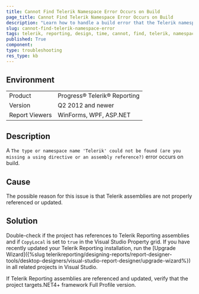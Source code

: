 ```yaml
---
title: Cannot Find Telerik Namespace Error Occurs on Build
page_title: Cannot Find Telerik Namespace Error Occurs on Build
description: "Learn how to handle a build error that the Telerik namespace cannot be found when working with Telerik Reporting."
slug: cannot-find-telerik-namespace-error
tags: telerik, reporting, design, time, cannot, find, telerik, namespace, error, occurs, on, build
published: True
component:
type: troubleshooting
res_type: kb
---
```


## Environment

<table>
	<tbody>
		<tr>
			<td>Product</td>
			<td>Progress® Telerik® Reporting</td>
		</tr>
		<tr>
			<td>Version</td>
			<td>Q2 2012 and newer</td>
		</tr>
	        <tr>
			<td>Report Viewers</td>
			<td>WinForms, WPF, ASP.NET</td>
		</tr>
	</tbody>
</table>

## Description

A `The type or namespace name 'Telerik' could not be found (are you missing a using directive or an assembly reference?)` error occurs on build.

## Cause

The possible reason for this issue is that Telerik assemblies are not properly referenced or updated.

## Solution  

Double-check if the project has references to Telerik Reporting assemblies and if `CopyLocal` is set to `true` in the Visual Studio Property grid. If you have recently updated your Telerik Reporting installation, run the [Upgrade Wizard]({%slug telerikreporting/designing-reports/report-designer-tools/desktop-designers/visual-studio-report-designer/upgrade-wizard%}) in all related projects in Visual Studio.         

If Telerik Reporting assemblies are referenced and updated, verify that the project targets.NET4+ framework Full Profile version.
